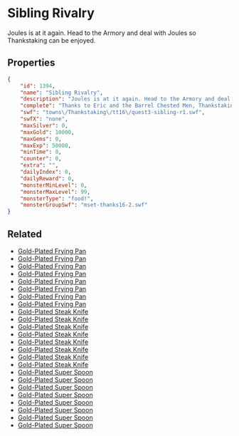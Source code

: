# Sibling Rivalry

Joules is at it again. Head to the Armory and deal with Joules so Thankstaking can be enjoyed.

## Properties

```json
{
    "id": 1394,
    "name": "Sibling Rivalry",
    "description": "Joules is at it again. Head to the Armory and deal with Joules so Thankstaking can be enjoyed.",
    "complete": "Thanks to Eric and the Barrel Chested Men, Thankstaking is saved this year! Whatever Joules tries in the future, we'll be ready.\nHappy Thanksgiving!",
    "swf": "towns\/Thankstaking\/tt16\/quest3-sibling-r1.swf",
    "swfX": "none",
    "maxSilver": 0,
    "maxGold": 10000,
    "maxGems": 0,
    "maxExp": 50000,
    "minTime": 0,
    "counter": 0,
    "extra": "",
    "dailyIndex": 0,
    "dailyReward": 0,
    "monsterMinLevel": 0,
    "monsterMaxLevel": 99,
    "monsterType": "food!",
    "monsterGroupSwf": "mset-thanks16-2.swf"
}
```

## Related

- [Gold-Plated Frying Pan](../items/16750-gold-plated-frying-pan.md)
- [Gold-Plated Frying Pan](../items/16751-gold-plated-frying-pan.md)
- [Gold-Plated Frying Pan](../items/16752-gold-plated-frying-pan.md)
- [Gold-Plated Frying Pan](../items/16753-gold-plated-frying-pan.md)
- [Gold-Plated Frying Pan](../items/16754-gold-plated-frying-pan.md)
- [Gold-Plated Frying Pan](../items/16755-gold-plated-frying-pan.md)
- [Gold-Plated Frying Pan](../items/16756-gold-plated-frying-pan.md)
- [Gold-Plated Frying Pan](../items/16757-gold-plated-frying-pan.md)
- [Gold-Plated Steak Knife](../items/16758-gold-plated-steak-knife.md)
- [Gold-Plated Steak Knife](../items/16759-gold-plated-steak-knife.md)
- [Gold-Plated Steak Knife](../items/16760-gold-plated-steak-knife.md)
- [Gold-Plated Steak Knife](../items/16761-gold-plated-steak-knife.md)
- [Gold-Plated Steak Knife](../items/16762-gold-plated-steak-knife.md)
- [Gold-Plated Steak Knife](../items/16763-gold-plated-steak-knife.md)
- [Gold-Plated Steak Knife](../items/16764-gold-plated-steak-knife.md)
- [Gold-Plated Steak Knife](../items/16765-gold-plated-steak-knife.md)
- [Gold-Plated Super Spoon](../items/16766-gold-plated-super-spoon.md)
- [Gold-Plated Super Spoon](../items/16767-gold-plated-super-spoon.md)
- [Gold-Plated Super Spoon](../items/16768-gold-plated-super-spoon.md)
- [Gold-Plated Super Spoon](../items/16769-gold-plated-super-spoon.md)
- [Gold-Plated Super Spoon](../items/16770-gold-plated-super-spoon.md)
- [Gold-Plated Super Spoon](../items/16771-gold-plated-super-spoon.md)
- [Gold-Plated Super Spoon](../items/16772-gold-plated-super-spoon.md)
- [Gold-Plated Super Spoon](../items/16773-gold-plated-super-spoon.md)

